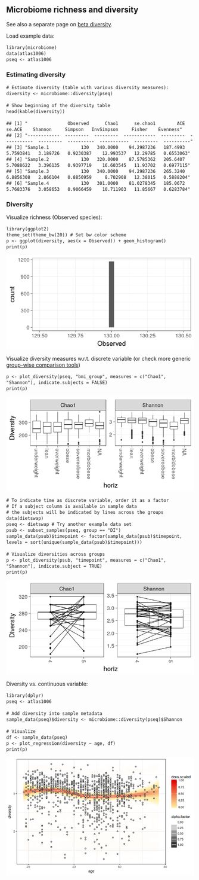 <!--
  %\VignetteEngine{knitr::rmarkdown}
  %\VignetteIndexEntry{microbiome tutorial - diversity}
  %\usepackage[utf8]{inputenc}
  %\VignetteEncoding{UTF-8}  
-->
Microbiome richness and diversity
---------------------------------

See also a separate page on [beta diversity](Betadiversity.md).

Load example data:

    library(microbiome)
    data(atlas1006)
    pseq <- atlas1006

### Estimating diversity

    # Estimate diversity (table with various diversity measures):
    diversity <- microbiome::diversity(pseq)

    # Show beginning of the diversity table
    head(kable(diversity))

    ## [1] "               Observed      Chao1      se.chao1        ACE       se.ACE    Shannon     Simpson   InvSimpson     Fisher    Evenness"
    ## [2] "------------  ---------  ---------  ------------  ---------  -----------  ---------  ----------  -----------  ---------  ----------"
    ## [3] "Sample.1            130   340.0000    94.2987236   187.4993    5.7593841   3.189726   0.9230387    12.993537   12.29785   0.6553063"
    ## [4] "Sample.2            130   320.0000    87.5785362   205.6407    5.7088622   3.396135   0.9397719    16.603545   11.93702   0.6977115"
    ## [5] "Sample.3            130   340.0000    94.2987236   265.3240    6.8856308   2.866104   0.8850959     8.702908   12.38015   0.5888204"
    ## [6] "Sample.4            130   301.0000    81.0278345   185.0672    5.7683376   3.058653   0.9066459    10.711903   11.85667   0.6283784"

### Diversity

Visualize richness (Observed species):

    library(ggplot2)
    theme_set(theme_bw(20)) # Set bw color scheme
    p <- ggplot(diversity, aes(x = Observed)) + geom_histogram()
    print(p)

![](Diversity_files/figure-markdown_strict/div-example2-1.png)

Visualize diversity measures w.r.t. discrete variable (or check more
generic [group-wise comparison tools](Comparisons.md))

    p <- plot_diversity(pseq, "bmi_group", measures = c("Chao1", "Shannon"), indicate.subjects = FALSE)
    print(p)

![](Diversity_files/figure-markdown_strict/div-example2bb-1.png)

    # To indicate time as discrete variable, order it as a factor
    # If a subject column is available in sample data
    # the subjects will be indicated by lines across the groups
    data(dietswap)
    pseq <- dietswap # Try another example data set
    psub <- subset_samples(pseq, group == "DI")
    sample_data(psub)$timepoint <- factor(sample_data(psub)$timepoint, levels = sort(unique(sample_data(psub)$timepoint)))

    # Visualize diversities across groups
    p <- plot_diversity(psub, "timepoint", measures = c("Chao1", "Shannon"), indicate.subject = TRUE)
    print(p)

![](Diversity_files/figure-markdown_strict/div-example2bb-2.png)

Diversity vs. continuous variable:

    library(dplyr)
    pseq <- atlas1006

    # Add diversity into sample metadata
    sample_data(pseq)$diversity <- microbiome::diversity(pseq)$Shannon

    # Visualize
    df <- sample_data(pseq)
    p <- plot_regression(diversity ~ age, df)
    print(p)

![](Diversity_files/figure-markdown_strict/diversity-example13-1.png)
